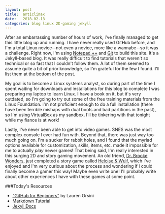 ```yaml
---
layout: post
title:  anticlimax
date:   2018-02-18
categories: blog linux 2D-gaming jekyll
---
```


After an embarrassing number of hours of work, I've finally managed to get this little blog up and running. I have never really used GitHub before, and I'm a total Linux novice--not even a novice, more like a wannabe--so it was a challenge. Right now, I'm using [Notepad ++](https://notepad-plus-plus.org/) and [Git](http://git-scm.com/downloads) to build this site. It's a Jekyll-based blog. It was really difficult to find tutorials that weren't so technical or so fast that I couldn't follow them. A lot of them seemed to assume quite a bit of prior knowledge, so I'm grateful for the few I found. I'll list them at the bottom of the post.

My goal is to become a Linux systems analyst, so during part of the time I spent waiting for downloads and installations for this blog to complete I was preparing my laptop to learn Linux. I have a book on it, but it's very outdated, so I'm going to try out some of the free training materials from the Linux Foundation. I'm not proficient enough to do a full installation (there have been terrible mishaps with dual boots and bad partitions in the past), so I'm using VirtualBox as my sandbox. I'll be tinkering with that tonight while my fiance is at work!

Lastly, I've never been able to get into video games. SNES was the most complex console I ever had fun with. Beyond that, there was just way too much going on. I'm a sucker for rabbit holes, and I found that the myriad options available for customization, skills, items, etc. made it impossible for me to actually _play_ newer games! That being said, I'm really interested in this surging 2D and story gaming movement. An old friend, [Dr. Brooke Wonders](http://girlwonders.wordpress.com), just completed a story game called [Heloise & Wulf](https://paracatgames.itch.io/anxiety), which I've enjoyed and I'm very curious about the process and wondering if I could finally become a gamer this way! Maybe even write one! I'll probably write about other experiences I have with these games at some point.

###Today's Resources
* ["GitHub for Beginners"](https://readwrite.com/2013/09/30/understanding-github-a-journey-for-beginners-part-1/) by Lauren Orsini
* [Markdown Tutorial](https://www.markdowntutorial.com/)
* [Jekyll Docs](https://jekyllrb.com/docs/home/)